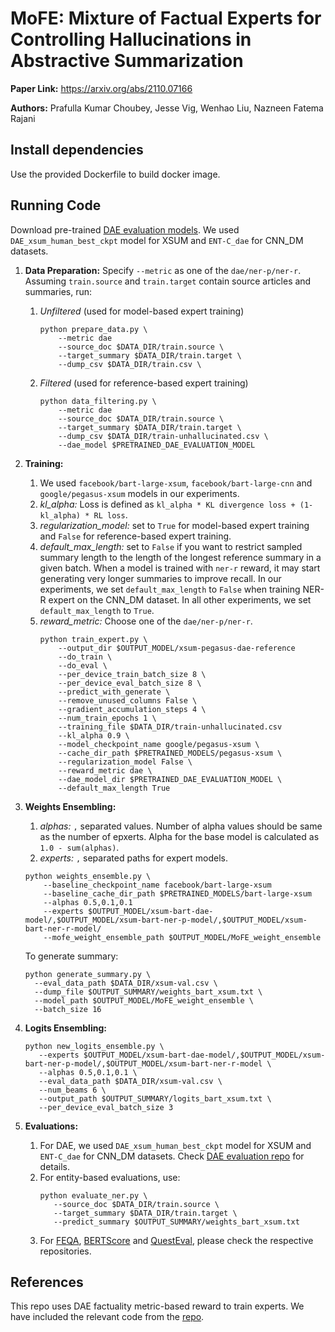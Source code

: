 # MoFE: Mixture of Factual Experts for Controlling Hallucinations in Abstractive Summarization

**Paper Link:** https://arxiv.org/abs/2110.07166

**Authors:** Prafulla Kumar Choubey, Jesse Vig, Wenhao Liu, Nazneen Fatema Rajani

## Install dependencies
Use the provided Dockerfile to build docker image.

## Running Code
Download pre-trained [DAE evaluation models](https://github.com/tagoyal/factuality-datasets). We used ```DAE_xsum_human_best_ckpt``` model for XSUM and ```ENT-C_dae``` for CNN_DM datasets.
1. **Data Preparation:** Specify ```--metric``` as one of the ```dae/ner-p/ner-r```. Assuming ```train.source``` and ```train.target``` contain source articles and summaries, run:
    1. *Unfiltered* (used for model-based expert training)
        ```
        python prepare_data.py \
            --metric dae
            --source_doc $DATA_DIR/train.source \
            --target_summary $DATA_DIR/train.target \
            --dump_csv $DATA_DIR/train.csv \
        ```
    2. *Filtered* (used for reference-based expert training)
        ```
        python data_filtering.py \
            --metric dae
            --source_doc $DATA_DIR/train.source \
            --target_summary $DATA_DIR/train.target \
            --dump_csv $DATA_DIR/train-unhallucinated.csv \
            --dae_model $PRETRAINED_DAE_EVALUATION_MODEL
        ```
2. **Training:** 
    1. We used ```facebook/bart-large-xsum```, ```facebook/bart-large-cnn``` and ```google/pegasus-xsum``` models in our experiments.
    2. *kl_alpha:* Loss is defined as ```kl_alpha * KL divergence loss + (1-kl_alpha) * RL loss```. 
    3. *regularization_model:* set to ```True``` for model-based expert training and ```False``` for reference-based expert training.
    4. *default_max_length:* set to ```False``` if you want to restrict sampled summary length to the length of the longest reference summary in a given batch. When a model is trained with ```ner-r``` reward, it may start generating very longer summaries to improve recall. In our experiments, we set ```default_max_length``` to ```False``` when training NER-R expert on the CNN_DM dataset. In all other experiments, we set ```default_max_length``` to ```True```.
    5. *reward_metric:* Choose one of the ```dae/ner-p/ner-r```.
        ```
        python train_expert.py \
            --output_dir $OUTPUT_MODEL/xsum-pegasus-dae-reference
            --do_train \
            --do_eval \
            --per_device_train_batch_size 8 \
            --per_device_eval_batch_size 8 \
            --predict_with_generate \
            --remove_unused_columns False \
            --gradient_accumulation_steps 4 \
            --num_train_epochs 1 \
            --training_file $DATA_DIR/train-unhallucinated.csv 
            --kl_alpha 0.9 \
            --model_checkpoint_name google/pegasus-xsum \
            --cache_dir_path $PRETRAINED_MODELS/pegasus-xsum \
            --regularization_model False \
            --reward_metric dae \
            --dae_model_dir $PRETRAINED_DAE_EVALUATION_MODEL \
            --default_max_length True
        ```
3. **Weights Ensembling:**
    1. *alphas:* ```,``` separated values. Number of alpha values should be same as the number of epxerts. Alpha for the base model is calculated as ```1.0 - sum(alphas)```.
    2. *experts:* ```,``` separated paths for expert models.
    ```
    python weights_ensemble.py \
        --baseline_checkpoint_name facebook/bart-large-xsum
        --baseline_cache_dir_path $PRETRAINED_MODELS/bart-large-xsum
        --alphas 0.5,0.1,0.1
        --experts $OUTPUT_MODEL/xsum-bart-dae-model/,$OUTPUT_MODEL/xsum-bart-ner-p-model/,$OUTPUT_MODEL/xsum-bart-ner-r-model/
        --mofe_weight_ensemble_path $OUTPUT_MODEL/MoFE_weight_ensemble
    ```
    To generate summary:
    ```
    python generate_summary.py \
      --eval_data_path $DATA_DIR/xsum-val.csv \
      --dump_file $OUTPUT_SUMMARY/weights_bart_xsum.txt \
      --model_path $OUTPUT_MODEL/MoFE_weight_ensemble \
      --batch_size 16
    ```
   
4. **Logits Ensembling:**
   ```
   python new_logits_ensemble.py \
      --experts $OUTPUT_MODEL/xsum-bart-dae-model/,$OUTPUT_MODEL/xsum-bart-ner-p-model/,$OUTPUT_MODEL/xsum-bart-ner-r-model \
      --alphas 0.5,0.1,0.1 \
      --eval_data_path $DATA_DIR/xsum-val.csv \
      --num_beams 6 \
      --output_path $OUTPUT_SUMMARY/logits_bart_xsum.txt \
      --per_device_eval_batch_size 3
   ```

4. **Evaluations:**
   1. For DAE, we used ```DAE_xsum_human_best_ckpt``` model for XSUM and ```ENT-C_dae``` for CNN_DM datasets. Check [DAE evaluation repo](https://github.com/tagoyal/factuality-datasets) for details.
   2. For entity-based evaluations, use:   
      ```
      python evaluate_ner.py \
         --source_doc $DATA_DIR/train.source \
         --target_summary $DATA_DIR/train.target \
         --predict_summary $OUTPUT_SUMMARY/weights_bart_xsum.txt
      ```
   3. For [FEQA](https://github.com/esdurmus/feqa), [BERTScore](https://github.com/Tiiiger/bert_score) and [QuestEval](https://github.com/ThomasScialom/QuestEval), please check the respective repositories.

## References
This repo uses DAE factuality metric-based reward to train experts. We have included the relevant code from the [repo](https://github.com/tagoyal/factuality-datasets).